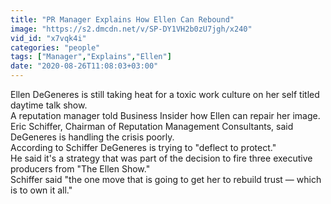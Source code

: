 ```yaml
---
title: "PR Manager Explains How Ellen Can Rebound"
image: "https://s2.dmcdn.net/v/SP-DY1VH2b0zU7jgh/x240"
vid_id: "x7vqk4i"
categories: "people"
tags: ["Manager","Explains","Ellen"]
date: "2020-08-26T11:08:03+03:00"
---
```

Ellen DeGeneres is still taking heat for a toxic work culture on her self titled daytime talk show.  <br>A reputation manager told Business Insider how Ellen can repair her image.  <br>Eric Schiffer, Chairman of Reputation Management Consultants, said DeGeneres is handling the crisis poorly.  <br>According to Schiffer DeGeneres is trying to &quot;deflect to protect.&quot;  <br>He said it's a strategy that was part of the decision to fire three executive producers from &quot;The Ellen Show.&quot;  <br>Schiffer said  &quot;the one move that is going to get her to rebuild trust — which is to own it all.&quot;
